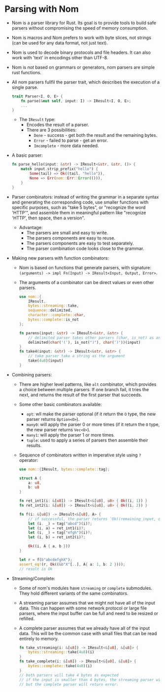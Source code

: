 # Parsing with Nom

- Nom is a parser library for Rust. Its goal is to provide tools to build safe parsers without compromising the speed of memory consumption.
- Nom is macros and Nom prefers to work with byte slices, not strings (can be used for any data format, not just text).
- Nom is used to decode binary protocols and file headers. It can also work with 'text' in encodings other than UTF-8.
- Nom is *not* based on grammars or generators, nom parsers are simple rust functions.
- All nom parsers fullfil the parser trait, which describes the execution of a single parse.

    ```Rust
    trait Parser<I, O, E> {
        fn parse(&mut self, input: I) -> IResult<I, O, E>;
        ...
    }
    ```

  - The `IResult` type:
    - Encodes the result of a parser.
    - There are 3 possibilities:
      - `Done` - success - get both the result and the remaining bytes.
      - `Error` - failed to parse - get an error.
      - `Imcomplete` - more data needed.
- A basic parser:

    ```Rust
    fn parse_hello(input: &str) -> IResult<&str, &str, ()> {
        match input.strip_prefix("hello") {
            Some(tail) => Ok((tail, "hello")),
            None => Err(nom::Err::Error(())),
        }
    }
    ```

- Parser combinators: instead of writing the grammar in a separate syntax and generating the corresponding code, use smaller functions with specific purposes, such as "take 5 bytes", or "recognize the word 'HTTP'", and assemble them in meaningful pattern like "recognize 'HTTP', then space, then a version".
  - Advantage:
    - The parsers are small and easy to write.
    - The parsers components are easy to reuse.
    - The parsers components are easy to test separately.
    - The parser combination code looks close to the grammar.
- Making new parsers with function combinators:
  - Nom is based on functions that generate parsers, with signature: `(arguments) -> impl Fn(Input) -> IResult<Input, Output, Error>`.
  - The arguments of a combinator can be direct values or even other parsers.

    ```Rust
    use nom::{
        IResult,
        bytes::streaming::take,
        sequence::delimited,
        character::complete::char,
        bytes::complete::is_not
    };

    fn parens(input: &str) -> IResult<&str, &str> {
        // delimited parser takes other parsers (char, is_not) as arguments
        delimited(char('('), is_not(")"), char(')'))(input)
    }
    fn take4(input: &str) -> IResult<&str, &str> {
        // take parser take a string as the argument
        take(4u8)(input)
    }
    ```

- Combining parsers:
  - There are higher level patterns, like `alt` combinator, which provides a choice between multiple parsers. If one branch fail, it tries the next, and returns the result of the first parser that succeeds.
  - Some other basic combinators available:
    - `opt`: wll make the parser optional (if it return the `O` type, the new parser returns `Option<O>`).
    - `many0`: will apply the parser 0 or more times (if it return the `O` type, the new parser returns `Vec<O>`).
    - `many1`: will apply the parser 1 or more times.
    - `tuple`: used to apply a series of parsers then assemble their results.
  - Sequence of combinators written in imperative style using `?` operator:

    ```Rust
    use nom::{IResult, bytes::complete::tag};

    struct A {
        a: u8,
        b: u8
    }

    fn ret_int1(i: &[u8]) -> IResult<&[u8], u8> { Ok((i, 1)) }
    fn ret_int2(i: &[u8]) -> IResult<&[u8], u8> { Ok((i, 2)) }

    fn f(i: &[u8]) -> IResult<&[u8], A> {
        // if successful, the parser returns `Ok((remaining_input, output_value))`
        let (i. _) = tag("abcd")(i)?;
        let (i, a) = ret_int1(i)?;
        let (i, _) = tag("efgh")(i)?;
        let (i, b) = ret_int2(i)?;

        Ok((i, A { a, b }))
    }

    let r = f(b"abcdefghX");
    assert_eq!(r, Ok((&b"X"[..], A{ a: 1, b: 2 })));
    // result in Ok
    ```

- Streaming/Complete:
  - Some of nom's modules have `streaming` or `complete` submodules. They hold different variants of the same combinators.
  - A streaming parser assumes that we might not have all of the input data. This can happen with some network protocol or large file parsers, where the input buffer can be full and need to be resized or refilled.
  - A complete parser assumes that we already have all of the input data. This will be the common case with small files that can be read entirely to memory.

    ```Rust
    fn take_streaming(i: &[u8]) -> IResult<&[u8], &[u8]> {
        bytes::streaming::take(4u8)(i)
    }
    fn take_complete(i: &[u8]) -> IResult<&[u8], &[u8]> {
        bytes::complete::take(4u8)(i)
    }
    // both parsers will take 4 bytes as expected
    // if the input is smaller than 4 bytes, the streaming parser will return `Incomplete` to indeicate that need more data
    // but the complete parser will return error.
    ```
